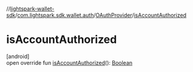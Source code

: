 //[lightspark-wallet-sdk](../../../index.md)/[com.lightspark.sdk.wallet.auth](../index.md)/[OAuthProvider](index.md)/[isAccountAuthorized](is-account-authorized.md)

# isAccountAuthorized

[android]\
open override fun [isAccountAuthorized](is-account-authorized.md)(): [Boolean](https://kotlinlang.org/api/latest/jvm/stdlib/kotlin/-boolean/index.html)
